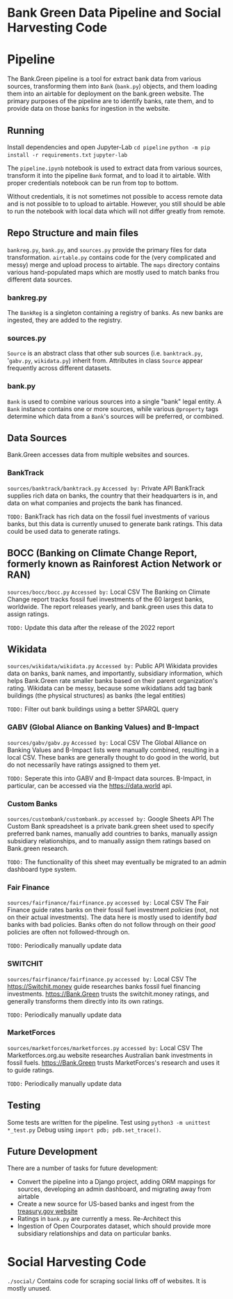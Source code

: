# Bank Green Data Pipeline and Social Harvesting Code

# Pipeline

The Bank.Green pipeline is a tool for extract bank data from various sources, transforming them into `Bank` (`bank.py`) objects, and them loading them into an airtable for deployment on the bank.green website. The primary purposes of the pipeline are to identify banks, rate them, and to provide data on those banks for ingestion in the website.

## Running

Install dependencies and open Jupyter-Lab
`cd pipeline`
`python -m pip install -r requirements.txt`
`jupyter-lab`

The `pipeline.ipynb` notebook is used to extract data from various sources, transform it into the pipeline `Bank` format, and to load it to airtable. With proper credentials notebook can be run from top to bottom.

Without credentials, it is not sometimes not possible to access remote data and is not possible to to upload to airtable. However, you still should be able to run the notebook with local data which will not differ greatly from remote.


## Repo Structure and main files
`bankreg.py`, `bank.py`, and `sources.py` provide the primary files for data transformation. `airtable.py` contains code for the (very complicated and messy) merge and upload process to airtable. The `maps` directory contains various hand-populated maps which are mostly used to match banks frou different data sources.

### bankreg.py
The `BankReg` is a singleton containing a registry of banks. As new banks are ingested, they are added to the registry.

### sources.py
`Source` is an abstract class that other sub sources (i.e. `banktrack.py`, '`gabv.py`, `wikidata.py`) inherit from. Attributes in class `Source` appear frequently across different datasets.

### bank.py
`Bank` is used to combine various sources into a single "bank" legal entity. A `Bank` instance contains one or more sources, while various `@property` tags determine which data from a `Bank`'s sources will be preferred, or combined.


## Data Sources
Bank.Green accesses data from multiple websites and sources. 

### BankTrack
`sources/banktrack/banktrack.py`
`Accessed by:` Private API
BankTrack supplies rich data on banks, the country that their headquarters is in, and data on what companies and projects the bank has financed.

`TODO:` BankTrack has rich data on the fossil fuel investments of various banks, but this data is currently unused to generate bank ratings. This data could be used data to generate ratings.

## BOCC (Banking on Climate Change Report, formerly known as Rainforest Action Network or RAN)
`sources/bocc/bocc.py`
`Accessed by:` Local CSV
The Banking on Climate Change report tracks fossil fuel investments of the 60 largest banks, worldwide. The report releases yearly, and bank.green uses this data to assign ratings.

`TODO:` Update this data after the release of the 2022 report

## Wikidata
`sources/wikidata/wikidata.py`
`Accessed by:` Public API
Wikidata provides data on banks, bank names, and importantly, subsidiary information, which helps Bank.Green rate smaller banks based on their parent organization's rating. Wikidata can be messy, because some wikidatians add tag bank buildings (the physical structures) as banks (the legal entities)

`TODO:` Filter out bank buildings using a better SPARQL query


### GABV (Global Aliance on Banking Values) and B-Impact
`sources/gabv/gabv.py`
`Accessed by:` Local CSV
The Global Alliance on Banking Values and B-Impact lists were manually combined, resulting in a local CSV. These banks are generally thought to do good in the world, but do not necessarily have ratings assigned to them yet.

`TODO:` Seperate this into GABV and B-Impact data sources. B-Impact, in particular, can be accessed via the https://data.world api.


### Custom Banks
`sources/custombank/custombank.py`
`accessed by:` Google Sheets API
The Custom Bank spreadsheet is a private bank.green sheet used to specify preferred bank names, manually add countries to banks, manually assign subsidiary relationships, and to manually assign them ratings based on Bank.green research.

`TODO:` The functionality of this sheet may eventually be migrated to an admin dashboard type system.

### Fair Finance
`sources/fairfinance/fairfinance.py`
`accessed by:` Local CSV
The Fair Finance guide rates banks on their fossil fuel investment _policies_ (not, not on their actual investments). The data here is mostly used to identify _bad_ banks with bad policies. Banks often do not follow through on their _good_ policies are often not followed-through on.

`TODO:` Periodically manually update data

### SWITCHIT
`sources/fairfinance/fairfinance.py`
`accessed by:` Local CSV
The https://Switchit.money guide researches banks fossil fuel financing investments. https://Bank.Green trusts the switchit.money ratings, and generally transforms them directly into its own ratings.

`TODO:` Periodically manually update data

### MarketForces
`sources/marketforces/marketforces.py`
`accessed by:` Local CSV
The Marketforces.org.au website researches Australian bank investments in fossil fuels. https://Bank.Green trusts MarketForces's research and uses it to guide ratings.

`TODO:` Periodically manually update data


## Testing
Some tests are written for the pipeline. Test using `python3 -m unittest *_test.py` Debug using `import pdb; pdb.set_trace()`.

## Future Development
There are a number of tasks for future development:
- Convert the pipeline into a Django project, adding ORM mappings for sources, developing an admin dashboard, and migrating away from airtable
- Create a new source for US-based banks and ingest from the [treasury.gov website](https://www.occ.treas.gov/topics/charters-and-licensing/financial-institution-lists/index-financial-institution-lists.html)
- Ratings in `bank.py` are currently a mess. Re-Architect this
- Ingestion of Open Courporates dataset, which should provide more subsidiary relationships and data on particular banks.


# Social Harvesting Code
`./social/` Contains code for scraping social links off of websites. It is mostly unused.